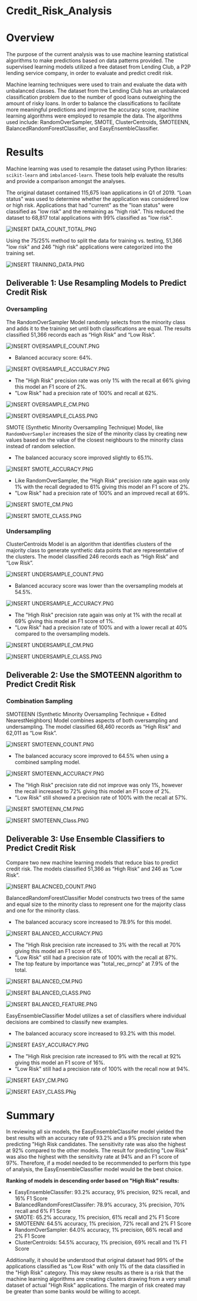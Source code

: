 # Credit_Risk_Analysis

# Overview

The purpose of the current analysis was to use machine learning statistical algorithms to make predictions based on data patterns provided. The supervised learning models utilized a free dataset from Lending Club, a P2P lending service company, in order to evaluate and predict credit risk. 

Machine learning techniques were used to train and evaluate the data with unbalanced classes. The dataset from the Lending Club has an unbalanced classification problem due to the number of good loans outweighing the amount of risky loans. In order to balance the classifications to facilitate more meaningful predictions and improve the accuracy score, machine learning algorithms were employed to resample the data.  The algorithms used include: RandomOverSampler, SMOTE, ClusterCentroids, SMOTEENN, BalancedRandomForestClassifier, and EasyEnsembleClassifier.

# Results

Machine learning was used to resample the dataset using Python libraries: `scikit-learn` and `imbalanced-learn`.  These tools help evaluate the results and provide a comparison amongst the analyses. 

The original dataset contained 115,675 loan applications in Q1 of 2019. “Loan status" was used to determine whether the application was considered low or high risk. Applications that had "current" as the "loan status" were classified as "low risk" and the remaining as "high risk". This reduced the dataset to 68,817 total applications with 99% classified as "low risk". 

![INSERT DATA_COUNT_TOTAL.PNG](https://github.com/jbowman86/Credit_Risk_Analysis/blob/1c63764e1b37426267ab49b76c77e61cc49c09f6/Resources/Data_Count_Total.png)

Using the 75/25% method to split the data for training vs. testing, 51,366 "low risk" and 246 "high risk" applications were categorized into the training set.   

![INSERT TRAINING_DATA.PNG](https://github.com/jbowman86/Credit_Risk_Analysis/blob/3d32b407d2a1c0e3bdcc602bafc788a94e0d164d/Resources/Training_Data.png)

## Deliverable 1: Use Resampling Models to Predict Credit Risk

### Oversampling

The RandomOverSampler Model randomly selects from the minority class and adds it to the training set until both classifications are equal. The results classified 51,366 records each as “High Risk” and “Low Risk”.

![INSERT OVERSAMPLE_COUNT.PNG](https://github.com/jbowman86/Credit_Risk_Analysis/blob/3d32b407d2a1c0e3bdcc602bafc788a94e0d164d/Resources/Oversample_Count.png)

  * Balanced accuracy score: 64%.

![INSERT OVERSAMPLE_ACCURACY.PNG](https://github.com/jbowman86/Credit_Risk_Analysis/blob/3d32b407d2a1c0e3bdcc602bafc788a94e0d164d/Resources/Oversample_Accuracy.png)

  * The "High Risk" precision rate was only 1% with the recall at 66% giving this model an F1 score of 2%.
  * "Low Risk" had a precision rate of 100% and recall at 62%.  
  
![INSERT OVERSAMPLE_CM.PNG](https://github.com/jbowman86/Credit_Risk_Analysis/blob/3d32b407d2a1c0e3bdcc602bafc788a94e0d164d/Resources/Oversample_CM.png)
  
![INSERT OVERSAMPLE_CLASS.PNG](https://github.com/jbowman86/Credit_Risk_Analysis/blob/da8cc00ae221d90af29a228d38d566976d47ec74/Resources/Oversample_Class.png)

SMOTE (Synthetic Minority Oversampling Technique) Model, like `RandomOverSampler` increases the size of the minority class by creating new values based on the value of the closest neighbours to the minority class instead of random selection. 

  * The balanced accuracy score improved slightly to 65.1%.

![INSERT SMOTE_ACCURACY.PNG](https://github.com/jbowman86/Credit_Risk_Analysis/blob/3d32b407d2a1c0e3bdcc602bafc788a94e0d164d/Resources/Smote_Accuracy.png)

  * Like RandomOverSampler, the "High Risk" precision rate again was only 1% with the recall degraded to 61% giving this model an F1 score of 2%.
  * "Low Risk" had a precision rate of 100% and an improved recall at 69%.  

![INSERT SMOTE_CM.PNG](https://github.com/jbowman86/Credit_Risk_Analysis/blob/3d32b407d2a1c0e3bdcc602bafc788a94e0d164d/Resources/SMOTEENN_CM.png)
  
![INSERT SMOTE_CLASS.PNG](https://github.com/jbowman86/Credit_Risk_Analysis/blob/3d32b407d2a1c0e3bdcc602bafc788a94e0d164d/Resources/Smote_Class.png)

### Undersampling

ClusterCentroids Model is an algorithm that identifies clusters of the majority class to generate synthetic data points that are representative of the clusters. The model classified 246 records each as “High Risk” and “Low Risk”.

![INSERT UNDERSAMPLE_COUNT.PNG](https://github.com/jbowman86/Credit_Risk_Analysis/blob/3d32b407d2a1c0e3bdcc602bafc788a94e0d164d/Resources/Undersample_Count.png)

  * Balanced accuracy score was lower than the oversampling models at 54.5%.

![INSERT UNDERSAMPLE_ACCURACY.PNG](https://github.com/jbowman86/Credit_Risk_Analysis/blob/3d32b407d2a1c0e3bdcc602bafc788a94e0d164d/Resources/Undersample_Accuracy.png)

  * The "High Risk" precision rate again was only at 1% with the recall at 69% giving this model an F1 score of 1%.
  * "Low Risk" had a precision rate of 100% and with a lower recall at 40% compared to the oversampling models.  

![INSERT UNDERSAMPLE_CM.PNG](https://github.com/jbowman86/Credit_Risk_Analysis/blob/3d32b407d2a1c0e3bdcc602bafc788a94e0d164d/Resources/UNDERSAMPLE_CM.png)
  
![INSERT UNDERSAMPLE_CLASS.PNG](https://github.com/jbowman86/Credit_Risk_Analysis/blob/3d32b407d2a1c0e3bdcc602bafc788a94e0d164d/Resources/Undersample_Class.png)

## Deliverable 2: Use the SMOTEENN algorithm to Predict Credit Risk

### Combination Sampling

SMOTEENN (Synthetic Minority Oversampling Technique + Edited NearestNeighbors) Model combines aspects of both oversampling and undersampling. The model classified 68,460 records as “High Risk” and 62,011 as “Low Risk”.

![INSERT SMOTEENN_COUNT.PNG](https://github.com/jbowman86/Credit_Risk_Analysis/blob/3d32b407d2a1c0e3bdcc602bafc788a94e0d164d/Resources/SMOTEENN_Count.png)

  * The balanced accuracy score improved to 64.5% when using a combined sampling model.

![INSERT SMOTEENN_ACCURACY.PNG](https://github.com/jbowman86/Credit_Risk_Analysis/blob/3d32b407d2a1c0e3bdcc602bafc788a94e0d164d/Resources/SMOTEENN_Accuracy.png)

  * The "High Risk" precision rate did not improve was only 1%, however the recall increased to 72% giving this model an F1 score of 2%.
  * "Low Risk" still showed a precision rate of 100% with the recall at 57%.  
  
![INSERT SMOTEENN_CM.PNG](https://github.com/jbowman86/Credit_Risk_Analysis/blob/3d32b407d2a1c0e3bdcc602bafc788a94e0d164d/Resources/SMOTEENN_CM.png)

![INSERT SMOTEENN_Class.PNG](https://github.com/jbowman86/Credit_Risk_Analysis/blob/3d32b407d2a1c0e3bdcc602bafc788a94e0d164d/Resources/SMOTEENN_Class.png)

## Deliverable 3: Use Ensemble Classifiers to Predict Credit Risk

Compare two new machine learning models that reduce bias to predict credit risk. The models classified 51,366 as “High Risk” and 246 as “Low Risk”.

![INSERT BALACNCED_COUNT.PNG](https://github.com/jbowman86/Credit_Risk_Analysis/blob/3d32b407d2a1c0e3bdcc602bafc788a94e0d164d/Resources/Balanced_Count.png)

BalancedRandomForestClassifier Model constructs two trees of the same and equal size to the minority class to represent one for the majority class and one for the minority class. 

  * The balanced accuracy score increased to 78.9% for this model.

![INSERT BALANCED_ACCURACY.PNG](https://github.com/jbowman86/Credit_Risk_Analysis/blob/3d32b407d2a1c0e3bdcc602bafc788a94e0d164d/Resources/Balanced_Accuracy.png)

  * The "High Risk precision rate increased to 3% with the recall at 70% giving this model an F1 score of 6%.
  * "Low Risk" still had a precision rate of 100% with the recall at 87%.  
  * The top feature by importance was "total_rec_prncp" at 7.9% of the total.

![INSERT BALANCED_CM.PNG](https://github.com/jbowman86/Credit_Risk_Analysis/blob/3d32b407d2a1c0e3bdcc602bafc788a94e0d164d/Resources/Balanced_CM.png)
  
![INSERT BALANCED_CLASS.PNG](https://github.com/jbowman86/Credit_Risk_Analysis/blob/3d32b407d2a1c0e3bdcc602bafc788a94e0d164d/Resources/Balanced_Class.png)

![INSERT BALANCED_FEATURE.PNG](https://github.com/jbowman86/Credit_Risk_Analysis/blob/3d32b407d2a1c0e3bdcc602bafc788a94e0d164d/Resources/BalancedFeature.png)

EasyEnsembleClassifier Model utilizes a set of classifiers where individual decisions are combined to classify new examples.

  * The balanced accuracy score increased to 93.2% with this model.

![INSERT EASY_ACCURACY.PNG](https://github.com/jbowman86/Credit_Risk_Analysis/blob/3d32b407d2a1c0e3bdcc602bafc788a94e0d164d/Resources/Easy_Accuracy.png)

  * The "High Risk precision rate increased to 9% with the recall at 92% giving this model an F1 score of 16%.
  * "Low Risk" still had a precision rate of 100% with the recall now at 94%.  

![INSERT EASY_CM.PNG](https://github.com/jbowman86/Credit_Risk_Analysis/blob/3d32b407d2a1c0e3bdcc602bafc788a94e0d164d/Resources/Easy_CM.png)
  
![INSERT EASY_CLASS.PNg](https://github.com/jbowman86/Credit_Risk_Analysis/blob/3d32b407d2a1c0e3bdcc602bafc788a94e0d164d/Resources/Easy_Class.png)

# Summary

In reviewing all six models, the EasyEnsembleClassifer model yielded the best results with an accuracy rate of 93.2% and a 9% precision rate when predicting "High Risk candidates. The sensitivity rate was also the highest at 92% compared to the other models. The result for predicting "Low Risk" was also the highest with the sensitivity rate at 94% and an F1 score of 97%. Therefore, if a model needed to be recommended to perform this type of analysis, the EasyEnsembleClassifier model would be the best choice.

**Ranking of models in descending order based on "High Risk" results:**
* EasyEnsembleClassifer: 93.2% accuracy, 9% precision, 92% recall, and 16% F1 Score
* BalancedRandomForestClassifer: 78.9% accuracy, 3% precision, 70% recall and 6% F1 Score
* SMOTE: 65.2% accuracy, 1% precision, 61% recall and 2% F1 Score
* SMOTEENN: 64.5% accuracy, 1% precision, 72% recall and 2% F1 Score
* RandomOverSampler: 64.0% accuracy, 1% precision, 66% recall and 2% F1 Score
* ClusterCentroids: 54.5% accuracy, 1% precision, 69% recall and 1% F1 Score

Additionally, it should be understood that original dataset had 99% of the applications classified as "Low Risk" with only 1% of the data classified in the "High Risk" category. This may skew results as there is a risk that the machine learning algorithms are creating clusters drawing from a very small dataset of actual "High Risk" applications. The margin of risk created may be greater than some banks would be willing to accept.
